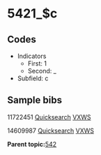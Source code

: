 # 5421\_$c

## Codes

-   Indicators
    -   First: 1
    -   Second: \_
-   Subfield: c

## Sample bibs

11722451 [Quicksearch](https://search.library.yale.edu/catalog/11722451) [VXWS](http://prodorbis.library.yale.edu:7014/vxws/GetHoldingsService?bibId=11722451)

14609987 [Quicksearch](https://search.library.yale.edu/catalog/14609987) [VXWS](http://prodorbis.library.yale.edu:7014/vxws/GetHoldingsService?bibId=14609987)

**Parent topic:**[542](../../tags/542/542.md)

